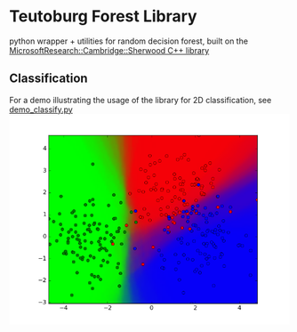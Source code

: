 # Teutoburg Forest Library
python wrapper + utilities for random decision forest, built on the [MicrosoftResearch::Cambridge::Sherwood C++ library][1]


## Classification
For a demo illustrating the usage of the library for 2D classification, see [demo_classify.py][2]
![Classification of 2D data from 3 classes using 100 Trees of depth <= 3](demo_classify.png)


[1]: https://www.microsoft.com/en-us/download/details.aspx?id=52340
[2]: demo_classify.py
